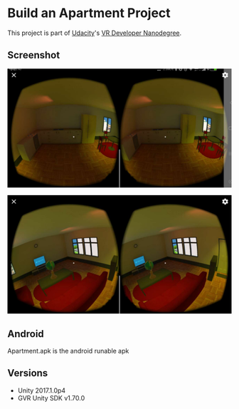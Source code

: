 # Build an Apartment Project

This project is part of [Udacity](https://www.udacity.com "Udacity - Be in demand")'s [VR Developer Nanodegree](https://www.udacity.com/course/vr-developer-nanodegree--nd017).

## Screenshot

![Screenshot1](images/1.jpg)

![Screenshot2](images/2.jpg)

## Android
Apartment.apk is the android runable apk

## Versions
- Unity 2017.1.0p4
- GVR Unity SDK v1.70.0
